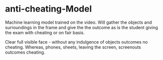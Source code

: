 # anti-cheating-Model

Machine learning model trained on the video.
Will gather the objects and surroundings in the frame and give the the outcome as is the student giving the exam with cheating or on fair basis.

Clear full visible face - without any indulgence of objects outcomes no cheating.
Whereas,
phones, sheets, leaving the screen, screenouts outcomes cheating.
